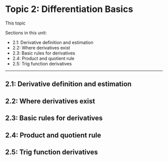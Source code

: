 # Topic 2: Differentiation Basics

This topic 

Sections in this unit: 
- 2.1: Derivative definition and estimation
- 2.2: Where derivatives exist
- 2.3: Basic rules for derivatives
- 2.4: Product and quotient rule
- 2.5: Trig function derivatives

---
## 2.1: Derivative definition and estimation

## 2.2: Where derivatives exist

## 2.3: Basic rules for derivatives

## 2.4: Product and quotient rule

## 2.5: Trig function derivatives
